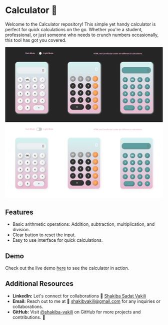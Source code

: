 # Calculator 🧮

Welcome to the Calculator repository! This simple yet handy calculator is perfect for quick calculations on the go. Whether you're a student, professional, or just someone who needs to crunch numbers occasionally, this tool has got you covered.

![Calculator Demo](calculator.png)
![Calculator Demo 2](calculator2.png)

## Features

- Basic arithmetic operations: Addition, subtraction, multiplication, and division.
- Clear button to reset the input.
- Easy to use interface for quick calculations.

## Demo

Check out the live demo [here](https://shakiba-vakili.github.io/calculator/) to see the calculator in action.

## Additional Resources

- **LinkedIn:** Let's connect for collaborations 👥 [Shakiba Sadat Vakili](https://www.linkedin.com/in/shakiba-vakili/)
- **Email:** Reach out to me at 📧 [shakibvakili@gmail.com](mailto:shakibvakili@gmail.com) for any inquiries or collaborations.
- **GitHub:** Visit [@shakiba-vakili](https://github.com/shakiba-vakili) on GitHub for more projects and contributions. 🚀
